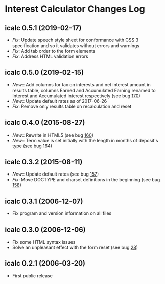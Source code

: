 # Interest Calculator Changes Log

icalc 0.5.1 (2019-02-17)
------------------------------------------------------------------------------
* _Fix_: Update speech style sheet for conformance with CSS 3 specification and
       so it validates without errors and warnings
* _Fix_: Add tab order to the form elements
* _Fix_: Address HTML validation errors

icalc 0.5.0 (2019-02-15)
------------------------------------------------------------------------------
* _New_:: Add columns for tax on interests and net interest amount in results
       table, columns Earned and Accumulated Earning renamed to
       Interest and Accumulated interest respectively (see bug
       [170](https://sotirov-bg.net/bugzilla/show_bug.cgi?id=170))
* _New_:: Update default rates as of 2017-06-26
* _Fix_: Remove only results table on recalculation and reset

icalc 0.4.0 (2015-08-27)
------------------------------------------------------------------------------
* _New_:: Rewrite in HTML5 (see bug
       [160](https://sotirov-bg.net/bugzilla/show_bug.cgi?id=160))
* _New_:: Term value is set initially with the length in months of deposit's type
       (see bug [164](https://sotirov-bg.net/bugzilla/show_bug.cgi?id=164))

icalc 0.3.2 (2015-08-11)
------------------------------------------------------------------------------
* _New_:: Update default rates (see bug
       [157](https://sotirov-bg.net/bugzilla/show_bug.cgi?id=157))
* _Fix_: Move DOCTYPE and charset definitions in the beginning (see bug
       [158](https://sotirov-bg.net/bugzilla/show_bug.cgi?id=158))

icalc 0.3.1 (2006-12-07)
------------------------------------------------------------------------------
* Fix program and version information on all files

icalc 0.3.0 (2006-12-06)
------------------------------------------------------------------------------
* Fix some HTML syntax issues
* Solve an unpleasant effect with the form reset (see bug
  [28](https://sotirov-bg.net/bugzilla/show_bug.cgi?id=28))

icalc 0.2.1 (2006-03-20)
------------------------------------------------------------------------------
* First public release
